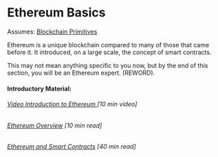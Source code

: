 # Ethereum Basics

Assumes: [Blockchain Primitives](/ethereum-technicals.md)

Ethereum is a unique blockchain compared to many of those that came before it. It introduced, on a large scale, the concept of smart contracts.

This may not mean anything specific to you now, but by the end of this section, you will be an Ethereum expert. \(REWORD\).

#### Introductory Material:

###### [Video Introduction to Ethereum ](https://www.youtube.com/watch?v=-SMliFtoPn8)\[10 min video\]

###### [Ethereum Overview](http://truffleframework.com/tutorials/ethereum-overview) \[10 min read\]

###### [Ethereum and Smart Contracts](https://auth0.com/blog/an-introduction-to-ethereum-and-smart-contracts-part-2/) \[40 min read\]

###### 



